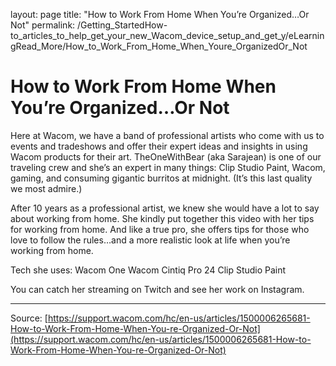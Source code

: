 layout: page
title: "How to Work From Home When You’re Organized…Or Not"
permalink: /Getting_StartedHow-to_articles_to_help_get_your_new_Wacom_device_setup_and_get_y/eLearningRead_More/How_to_Work_From_Home_When_Youre_OrganizedOr_Not

# How to Work From Home When You’re Organized…Or Not

Here at Wacom, we have a band of professional artists who come with us to events and tradeshows and offer their expert ideas and insights in using Wacom products for their art. TheOneWithBear (aka Sarajean) is one of our traveling crew and she’s an expert in many things: Clip Studio Paint, Wacom, gaming, and consuming gigantic burritos at midnight. (It’s this last quality we most admire.)

After 10 years as a professional artist, we knew she would have a lot to say about working from home. She kindly put together this video with her tips for working from home. And like a true pro, she offers tips for those who love to follow the rules…and a more realistic look at life when you’re working from home.

Tech she uses:
Wacom One
Wacom Cintiq Pro 24
Clip Studio Paint


You can catch her streaming on Twitch and see her work on Instagram.

---
Source: [https://support.wacom.com/hc/en-us/articles/1500006265681-How-to-Work-From-Home-When-You-re-Organized-Or-Not](https://support.wacom.com/hc/en-us/articles/1500006265681-How-to-Work-From-Home-When-You-re-Organized-Or-Not)
